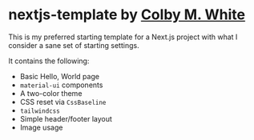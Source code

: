 # nextjs-template by [Colby M. White]

This is my preferred starting template for a Next.js project
with what I consider a sane set of starting settings.

It contains the following:
- Basic Hello, World page
- `material-ui` components
- A two-color theme
- CSS reset via `CssBaseline`
- `tailwindcss`
- Simple header/footer layout
- Image usage

[Colby M. White]: https://github.com/colbywhite/
